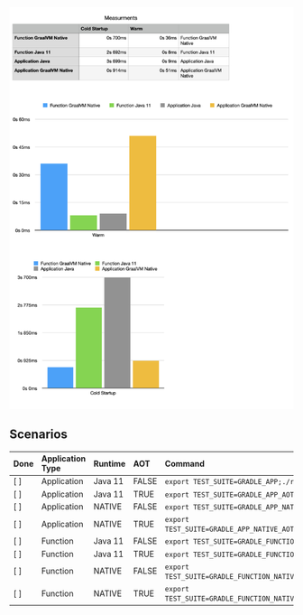 ![](measurements.png)

## Scenarios

| Done | Application Type |Runtime | AOT | Command  | 
|:-----| :---        |:---      |:---    | :--- |
| [ ]  | Application | Java 11 | FALSE  | `export TEST_SUITE=GRADLE_APP;./release.sh`  |
| [ ]  | Application | Java 11 | TRUE  | `export TEST_SUITE=GRADLE_APP_AOT;./release.sh`  |
| [ ]  | Application | NATIVE | FALSE  | `export TEST_SUITE=GRADLE_APP_NATIVE;./release.sh`  |
| [ ]  | Application | NATIVE | TRUE  | `export TEST_SUITE=GRADLE_APP_NATIVE_AOT;./release.sh`  |
| [ ]  | Function | Java 11 | FALSE  | `export TEST_SUITE=GRADLE_FUNCTION;./release.sh`  |
| [ ]  | Function | Java 11 | TRUE  | `export TEST_SUITE=GRADLE_FUNCTION_AOT;./release.sh`  |
| [ ]  | Function | NATIVE | FALSE  | `export TEST_SUITE=GRADLE_FUNCTION_NATIVE;./release.sh`  |
| [ ]  | Function | NATIVE | TRUE  | `export TEST_SUITE=GRADLE_FUNCTION_NATIVE_AOT;./release.sh`  |
